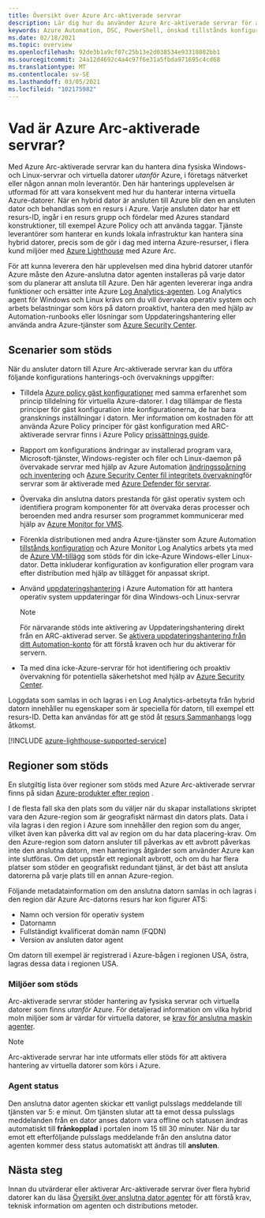 ```yaml
---
title: Översikt över Azure Arc-aktiverade servrar
description: Lär dig hur du använder Azure Arc-aktiverade servrar för att hantera servrar som ligger utanför Azure som en Azure-resurs.
keywords: Azure Automation, DSC, PowerShell, önskad tillstånds konfiguration, uppdaterings hantering, ändrings spårning, inventering, Runbooks, python, grafisk, hybrid
ms.date: 02/18/2021
ms.topic: overview
ms.openlocfilehash: 92de3b1a9cf07c25b13e2d038534e93318882bb1
ms.sourcegitcommit: 24a12d4692c4a4c97f6e31a5fbda971695c4cd68
ms.translationtype: MT
ms.contentlocale: sv-SE
ms.lasthandoff: 03/05/2021
ms.locfileid: "102175982"
---
```

# <a name="what-is-azure-arc-enabled-servers"></a>Vad är Azure Arc-aktiverade servrar?

Med Azure Arc-aktiverade servrar kan du hantera dina fysiska Windows-och Linux-servrar och virtuella datorer *utanför* Azure, i företags nätverket eller någon annan moln leverantör. Den här hanterings upplevelsen är utformad för att vara konsekvent med hur du hanterar interna virtuella Azure-datorer. När en hybrid dator är ansluten till Azure blir den en ansluten dator och behandlas som en resurs i Azure. Varje ansluten dator har ett resurs-ID, ingår i en resurs grupp och fördelar med Azures standard konstruktioner, till exempel Azure Policy och att använda taggar. Tjänste leverantörer som hanterar en kunds lokala infrastruktur kan hantera sina hybrid datorer, precis som de gör i dag med interna Azure-resurser, i flera kund miljöer med [Azure Lighthouse](../../lighthouse/how-to/manage-hybrid-infrastructure-arc.md) med Azure Arc.

För att kunna leverera den här upplevelsen med dina hybrid datorer utanför Azure måste den Azure-anslutna dator agenten installeras på varje dator som du planerar att ansluta till Azure. Den här agenten levererar inga andra funktioner och ersätter inte Azure [Log Analytics-agenten](../../azure-monitor/agents/log-analytics-agent.md). Log Analytics agent för Windows och Linux krävs om du vill övervaka operativ system och arbets belastningar som körs på datorn proaktivt, hantera den med hjälp av Automation-runbooks eller lösningar som Uppdateringshantering eller använda andra Azure-tjänster som [Azure Security Center](../../security-center/security-center-introduction.md).

## <a name="supported-scenarios"></a>Scenarier som stöds

När du ansluter datorn till Azure Arc-aktiverade servrar kan du utföra följande konfigurations hanterings-och övervaknings uppgifter:

- Tilldela [Azure policy gäst konfigurationer](../../governance/policy/concepts/guest-configuration.md) med samma erfarenhet som princip tilldelning för virtuella Azure-datorer. I dag tillämpar de flesta principer för gäst konfiguration inte konfigurationerna, de har bara gransknings inställningar i datorn. Mer information om kostnaden för att använda Azure Policy principer för gäst konfiguration med ARC-aktiverade servrar finns i Azure Policy [prissättnings guide](https://azure.microsoft.com/pricing/details/azure-policy/).

- Rapport om konfigurations ändringar av installerad program vara, Microsoft-tjänster, Windows-register och filer och Linux-daemon på övervakade servrar med hjälp av Azure Automation [ändringsspårning och inventering](../../automation/change-tracking/overview.md) och [Azure Security Center fil integritets övervakning](https://docs.microsoft.com/azure/security-center/security-center-file-integrity-monitoring)för servrar som är aktiverade med [Azure Defender för servrar](https://docs.microsoft.com/azure/security-center/defender-for-servers-introduction).

- Övervaka din anslutna dators prestanda för gäst operativ system och identifiera program komponenter för att övervaka deras processer och beroenden med andra resurser som programmet kommunicerar med hjälp av [Azure Monitor for VMS](../../azure-monitor/vm/vminsights-overview.md).

- Förenkla distributionen med andra Azure-tjänster som Azure Automation [tillstånds konfiguration](../../automation/automation-dsc-overview.md) och Azure Monitor Log Analytics arbets yta med de [Azure VM-tillägg](manage-vm-extensions.md) som stöds för din icke-Azure Windows-eller Linux-dator. Detta inkluderar konfiguration av konfiguration eller program vara efter distribution med hjälp av tillägget för anpassat skript.

- Använd [uppdateringshantering](../../automation/update-management/overview.md) i Azure Automation för att hantera operativ system uppdateringar för dina Windows-och Linux-servrar

    > [!NOTE]
    > För närvarande stöds inte aktivering av Uppdateringshantering direkt från en ARC-aktiverad server. Se [aktivera uppdateringshantering från ditt Automation-konto](../../automation/update-management/enable-from-automation-account.md) för att förstå kraven och hur du aktiverar för servern.

- Ta med dina icke-Azure-servrar för hot identifiering och proaktiv övervakning för potentiella säkerhetshot med hjälp av [Azure Security Center](../../security-center/security-center-introduction.md).

Loggdata som samlas in och lagras i en Log Analytics-arbetsyta från hybrid datorn innehåller nu egenskaper som är speciella för datorn, till exempel ett resurs-ID. Detta kan användas för att ge stöd åt [resurs Sammanhangs](../../azure-monitor/logs/design-logs-deployment.md#access-mode) logg åtkomst.

[!INCLUDE [azure-lighthouse-supported-service](../../../includes/azure-lighthouse-supported-service.md)]

## <a name="supported-regions"></a>Regioner som stöds

En slutgiltig lista över regioner som stöds med Azure Arc-aktiverade servrar finns på sidan [Azure-produkter efter region](https://azure.microsoft.com/global-infrastructure/services/?products=azure-arc) .

I de flesta fall ska den plats som du väljer när du skapar installations skriptet vara den Azure-region som är geografiskt närmast din dators plats. Data i vila lagras i den region i Azure som innehåller den region som du anger, vilket även kan påverka ditt val av region om du har data placering-krav. Om den Azure-region som datorn ansluter till påverkas av ett avbrott påverkas inte den anslutna datorn, men hanterings åtgärder som använder Azure kan inte slutföras. Om det uppstår ett regionalt avbrott, och om du har flera platser som stöder en geografiskt redundant tjänst, är det bäst att ansluta datorerna på varje plats till en annan Azure-region.

Följande metadatainformation om den anslutna datorn samlas in och lagras i den region där Azure Arc-datorns resurs har kon figurer ATS:

- Namn och version för operativ system
- Datornamn
- Fullständigt kvalificerat domän namn (FQDN)
- Version av ansluten dator agent

Om datorn till exempel är registrerad i Azure-bågen i regionen USA, östra, lagras dessa data i regionen USA.

### <a name="supported-environments"></a>Miljöer som stöds

Arc-aktiverade servrar stöder hantering av fysiska servrar och virtuella datorer som finns *utanför* Azure. För detaljerad information om vilka hybrid moln miljöer som är värdar för virtuella datorer, se [krav för anslutna maskin agenter](agent-overview.md#supported-environments).

> [!NOTE]
> Arc-aktiverade servrar har inte utformats eller stöds för att aktivera hantering av virtuella datorer som körs i Azure.

### <a name="agent-status"></a>Agent status

Den anslutna dator agenten skickar ett vanligt pulsslags meddelande till tjänsten var 5: e minut. Om tjänsten slutar att ta emot dessa pulsslags meddelanden från en dator anses datorn vara offline och statusen ändras automatiskt till **frånkopplad** i portalen inom 15 till 30 minuter. När du tar emot ett efterföljande pulsslags meddelande från den anslutna dator agenten kommer dess status automatiskt att ändras till **ansluten**.

## <a name="next-steps"></a>Nästa steg

Innan du utvärderar eller aktiverar Arc-aktiverade servrar över flera hybrid datorer kan du läsa [Översikt över anslutna dator agenter](agent-overview.md) för att förstå krav, teknisk information om agenten och distributions metoder.

